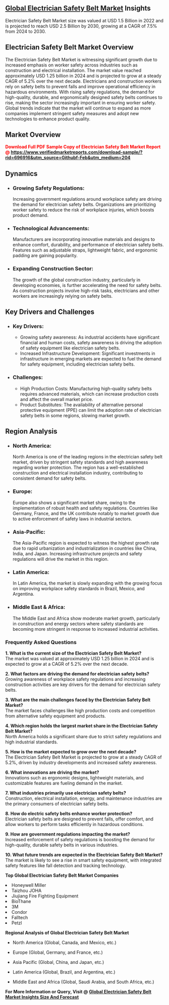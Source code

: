 <h2><a href="https://www.verifiedmarketreports.com/download-sample/?rid=696916&amp;utm_source=Githubf&amp;utm_medium=204" target="_blank">Global Electrician Safety Belt Market</a> Insights</h2><p>Electrician Safety Belt Market size was valued at USD 1.5 Billion in 2022 and is projected to reach USD 2.5 Billion by 2030, growing at a CAGR of 7.5% from 2024 to 2030.</p><p> <!DOCTYPE html> <html lang="en"> <head> <meta charset="UTF-8"> <meta name="viewport" content="width=device-width, initial-scale=1.0"> <meta name="description" content="In-depth analysis of the Electrician Safety Belt Market with key drivers, challenges, and region-wise market trends. Learn about the market size, value, and dynamics."> <title>Electrician Safety Belt Market Overview</title> </head> <body> <h2>Electrician Safety Belt Market Overview</h2> <p>The Electrician Safety Belt Market is witnessing significant growth due to increased emphasis on worker safety across industries such as construction and electrical installation. The market value reached approximately USD 1.25 billion in 2024 and is projected to grow at a steady CAGR of 5.2% over the next decade. Electricians and construction workers rely on safety belts to prevent falls and improve operational efficiency in hazardous environments. With rising safety regulations, the demand for high-quality, durable, and ergonomically designed safety belts continues to rise, making the sector increasingly important in ensuring worker safety. Global trends indicate that the market will continue to expand as more companies implement stringent safety measures and adopt new technologies to enhance product quality. <h2>Market Overview</h2> <p><strong><p><span class=""><span style="color: #ff0000;"><strong>Download Full PDF Sample Copy of Electrician Safety Belt Market Report</strong> @ </span><a href="https://www.verifiedmarketreports.com/download-sample/?rid=696916&amp;utm_source=Githubf-Feb&amp;utm_medium=204" target="_blank">https://www.verifiedmarketreports.com/download-sample/?rid=696916&amp;utm_source=Githubf-Feb&amp;utm_medium=204</a></span></p></strong></p> <h2>Dynamics</h2> <ul> <li><h3>Growing Safety Regulations:</h3> Increasing government regulations around workplace safety are driving the demand for electrician safety belts. Organizations are prioritizing worker safety to reduce the risk of workplace injuries, which boosts product demand.</li> <li><h3>Technological Advancements:</h3> Manufacturers are incorporating innovative materials and designs to enhance comfort, durability, and performance of electrician safety belts. Features such as adjustable straps, lightweight fabric, and ergonomic padding are gaining popularity.</li> <li><h3>Expanding Construction Sector:</h3> The growth of the global construction industry, particularly in developing economies, is further accelerating the need for safety belts. As construction projects involve high-risk tasks, electricians and other workers are increasingly relying on safety belts.</li> </ul> <h2>Key Drivers and Challenges</h2> <ul> <li><h3>Key Drivers:</h3> <ul> <li>Growing safety awareness: As industrial accidents have significant financial and human costs, safety awareness is driving the adoption of safety equipment like electrician safety belts.</li> <li>Increased Infrastructure Development: Significant investments in infrastructure in emerging markets are expected to fuel the demand for safety equipment, including electrician safety belts.</li> </ul> </li> <li><h3>Challenges:</h3> <ul> <li>High Production Costs: Manufacturing high-quality safety belts requires advanced materials, which can increase production costs and affect the overall market price.</li> <li>Product Substitutes: The availability of alternative personal protective equipment (PPE) can limit the adoption rate of electrician safety belts in some regions, slowing market growth.</li> </ul> </li> </ul> <h2>Region Analysis</h2> <ul> <li><h3>North America:</h3> North America is one of the leading regions in the electrician safety belt market, driven by stringent safety standards and high awareness regarding worker protection. The region has a well-established construction and electrical installation industry, contributing to consistent demand for safety belts.</li> <li><h3>Europe:</h3> Europe also shows a significant market share, owing to the implementation of robust health and safety regulations. Countries like Germany, France, and the UK contribute notably to market growth due to active enforcement of safety laws in industrial sectors.</li> <li><h3>Asia-Pacific:</h3> The Asia-Pacific region is expected to witness the highest growth rate due to rapid urbanization and industrialization in countries like China, India, and Japan. Increasing infrastructure projects and safety regulations will drive the market in this region.</li> <li><h3>Latin America:</h3> In Latin America, the market is slowly expanding with the growing focus on improving workplace safety standards in Brazil, Mexico, and Argentina.</li> <li><h3>Middle East & Africa:</h3> The Middle East and Africa show moderate market growth, particularly in construction and energy sectors where safety standards are becoming more stringent in response to increased industrial activities.</li> </ul> <h3>Frequently Asked Questions</h3> <p><strong>1. What is the current size of the Electrician Safety Belt Market?</strong><br> The market was valued at approximately USD 1.25 billion in 2024 and is expected to grow at a CAGR of 5.2% over the next decade.</p> <p><strong>2. What factors are driving the demand for electrician safety belts?</strong><br> Growing awareness of workplace safety regulations and increasing construction activities are key drivers for the demand for electrician safety belts.</p> <p><strong>3. What are the main challenges faced by the Electrician Safety Belt Market?</strong><br> The market faces challenges like high production costs and competition from alternative safety equipment and products.</p> <p><strong>4. Which region holds the largest market share in the Electrician Safety Belt Market?</strong><br> North America holds a significant share due to strict safety regulations and high industrial standards.</p> <p><strong>5. How is the market expected to grow over the next decade?</strong><br> The Electrician Safety Belt Market is projected to grow at a steady CAGR of 5.2%, driven by industry developments and increased safety awareness.</p> <p><strong>6. What innovations are driving the market?</strong><br> Innovations such as ergonomic designs, lightweight materials, and customizable features are fueling demand in the market.</p> <p><strong>7. What industries primarily use electrician safety belts?</strong><br> Construction, electrical installation, energy, and maintenance industries are the primary consumers of electrician safety belts.</p> <p><strong>8. How do electric safety belts enhance worker protection?</strong><br> Electrician safety belts are designed to prevent falls, offer comfort, and allow workers to perform tasks efficiently in hazardous conditions.</p> <p><strong>9. How are government regulations impacting the market?</strong><br> Increased enforcement of safety regulations is boosting the demand for high-quality, durable safety belts in various industries.</p> <p><strong>10. What future trends are expected in the Electrician Safety Belt Market?</strong><br> The market is likely to see a rise in smart safety equipment, with integrated safety features like fall detection and tracking technology.</p> </body> </html> </p><p><strong>Top Global Electrician Safety Belt Market Companies</strong></p><div data-test-id=""><p><li>Honeywell Miller</li><li> Taizhou JOHA</li><li> Jiujiang Fire Fighting Equipment</li><li> BioThane</li><li> 3M</li><li> Condor</li><li> Falltech</li><li> Petzl</li></p><div><strong>Regional Analysis of&nbsp;Global Electrician Safety Belt Market</strong></div><ul><li dir="ltr"><p dir="ltr">North America&nbsp;(Global, Canada, and Mexico, etc.)</p></li><li dir="ltr"><p dir="ltr">Europe (Global, Germany, and France, etc.)</p></li><li dir="ltr"><p dir="ltr">Asia Pacific&nbsp;(Global, China, and Japan, etc.)</p></li><li dir="ltr"><p dir="ltr">Latin America&nbsp;(Global, Brazil, and Argentina, etc.)</p></li><li dir="ltr">Middle East and Africa&nbsp;(Global, Saudi Arabia, and South Africa, etc.)</li></ul><p><strong>For More Information or Query, Visit @&nbsp;</strong><strong><a href="https://www.verifiedmarketreports.com/product/electrician-safety-belt-market/?utm_source=Githubf&amp;utm_medium=204" target="_blank">Global Electrician Safety Belt Market Insights Size And Forecast</a></strong></p></div>
